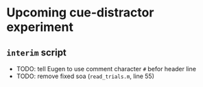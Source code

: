 Upcoming cue-distractor experiment
==================================

`interim` script
----------------

- TODO: tell Eugen to use comment character `#` befor header line
- TODO: remove fixed soa (`read_trials.m`, line 55)

